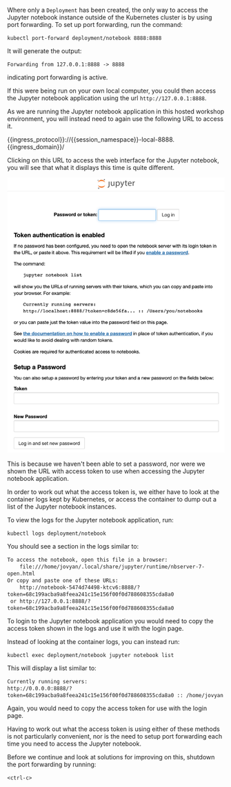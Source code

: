 Where only a ``Deployment`` has been created, the only way to access the Jupyter notebook instance outside of the Kubernetes cluster is by using port forwarding. To set up port forwarding, run the command:

```execute-1
kubectl port-forward deployment/notebook 8888:8888
```

It will generate the output:

```
Forwarding from 127.0.0.1:8888 -> 8888
```

indicating port forwarding is active.

If this were being run on your own local computer, you could then access the Jupyter notebook application using the url ``http://127.0.0.1:8888``.

As we are running the Jupyter notebook application in this hosted workshop environment, you will instead need to again use the following URL to access it.

{{ingress_protocol}}://{{session_namespace}}-local-8888.{{ingress_domain}}/

Clicking on this URL to access the web interface for the Jupyter notebook, you will see that what it displays this time is quite different.

![Token Access](notebook-token-access.png)

This is because we haven't been able to set a password, nor were we shown the URL with access token to use when accessing the Jupyter notebook application.

In order to work out what the access token is, we either have to look at the container logs kept by Kubernetes, or access the container to dump out a list of the Jupyter notebook instances.

To view the logs for the Jupyter notebook application, run:

```execute-2
kubectl logs deployment/notebook
```

You should see a section in the logs similar to:

```
To access the notebook, open this file in a browser:
    file:///home/jovyan/.local/share/jupyter/runtime/nbserver-7-open.html
Or copy and paste one of these URLs:
    http://notebook-5474d74498-ktcv6:8888/?token=68c199acba9a8feea241c15e156f00f0d788608355cda8a0
 or http://127.0.0.1:8888/?token=68c199acba9a8feea241c15e156f00f0d788608355cda8a0
 ```

To login to the Jupyter notebook application you would need to copy the access token shown in the logs and use it with the login page.

Instead of looking at the container logs, you can instead run:

```execute-2
kubectl exec deployment/notebook jupyter notebook list
```

This will display a list similar to:

```
Currently running servers:
http://0.0.0.0:8888/?token=68c199acba9a8feea241c15e156f00f0d788608355cda8a0 :: /home/jovyan
```

Again, you would need to copy the access token for use with the login page.

Having to work out what the access token is using either of these methods is not particularly convenient, nor is the need to setup port forwarding each time you need to access the Jupyter notebook.

Before we continue and look at solutions for improving on this, shutdown the port forwarding by running:

```execute-1
<ctrl-c>
```

